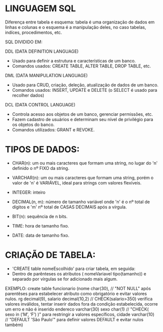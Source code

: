 # LINGUAGEM SQL

Diferença entre tabela e esquema: tabela é uma organização de dados em linhas e colunas e o esquema é a manipulação deles, no caso tabelas, indíces, procedimentos, etc.

SQL DIVIDIDO EM:

DDL (DATA DEFINITION LANGUAGE)
- Usado para definir a estrutura e características de um banco.
- Comandos usados: CREATE TABLE, ALTER TABLE, DROP TABLE, etc.

DML (DATA MANIPULATION LANGUAGE)
- Usado para CRUD, criação, deleção, atualização de dados de um banco.
- Comandos usados: INSERT, UPDATE e DELETE (o SELECT é usado para recolher dados)

DCL (DATA CONTROL LANGUAGE)
- Controla acesso aos objetos de um banco, gerenciar permissões, etc.
- Fazem cadastro de usuários e determinam seu nível de privilégio para os objetos do banco.
- Comandos utilizados:  GRANT e REVOKE.

# TIPOS DE DADOS:
- CHAR(n): um ou mais caracteres que formam uma string, no lugar do 'n' definido o nº FIXO da string.

- VARCHAR(n): um ou mais caracteres que formam uma string, porém o valor de 'n' é VARIÁVEL, ideal para strings com valores flexíveis.

- INTEGER: inteiro

- DECIMAL(n, m): número de tamanho variável onde 'n' é o nº total de dígitos e 'm' nº total de CASAS DECIMAIS após a vírgula.

- BIT(n): sequência de n bits.

- TIME: hora de tamanho fixo.

- DATE: data de tamanho fixo. 

# CRIAÇÃO DE TABELA: 
- 'CREATE table nomeEscolhido' para criar tabela, em seguida:
-  Dentro de parênteses os atributos ( nomeVariavel tipo(tamanho)) e separado por vírgulas se for adicionado mais   algum.

EXEMPLO:
create table funcionario
(nome char(30),  // "NOT NULL" após parentêses para estabelecer atributo como obrigatório e evitar valores nulos.
rg decimal(9),
salario decimal(10,2) // CHECK(salario>350) verifica valores inválidos, tentar inserir dados fora da condição estabelecida, ocorre um erro e não é inserido
endereco varchar(30)
sexo char(1) // "CHECK( sexo in (‘M’, ‘F’) )" para restringir a valores específicos,
cidade varchar(10) // "DEFAULT 'São Paulo’" para definir valores DEFAULT e evitar nulos também)